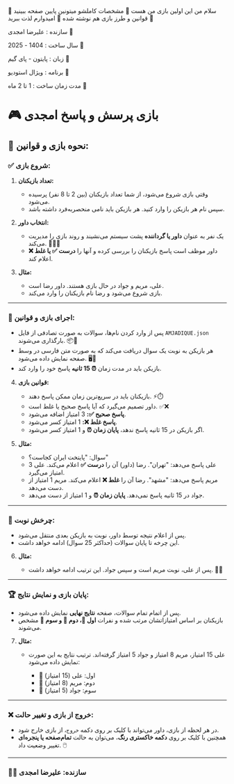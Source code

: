 سلام 
من این اولین بازی من هست 🔆
مشخصات کاملشو میتونین پایین صفحه ببینید 🔆
قوانین و طرز بازی هم نوشته شده 🔆
امیدوارم لذت ببرید 🔆





سازنده : علیرضا امجدی 🔹
                                                                                                                                                                                                
سال ساخت : 1404 - 2025 🔹
                                                                                                                                                                                                
زبان : پایتون - پای گیم 🔹
                                                                                                                                                                                                
برنامه : ویژال استودیو 🔹
                                                                                                                                                                                                
مدت زمان ساخت : 1 تا 2 ماه 🔹



# 🎮 بازی پرسش و پاسخ امجدی

## 📖 نحوه بازی و قوانین:

### ✅ **شروع بازی:**

1. **تعداد بازیکنان:**

   * وقتی بازی شروع می‌شود، از شما تعداد بازیکنان (بین 2 تا 8 نفر) پرسیده می‌شود.
   * سپس نام هر بازیکن را وارد کنید. هر بازیکن باید نامی منحصربه‌فرد داشته باشد.

2. **انتخاب داور:**

   * یک نفر به عنوان **داور یا گرداننده** پشت سیستم می‌نشیند و روند بازی را مدیریت می‌کند. 🎤👨‍💻
   * داور موظف است پاسخ بازیکنان را بررسی کرده و آنها را **درست ✅ یا غلط ❌** اعلام کند.

3. **مثال:**

   * علی، مریم و جواد در حال بازی هستند. داور رضا است.
   * بازی شروع می‌شود و رضا نام بازیکنان را وارد می‌کند.

---

### 🎯 **اجرای بازی و قوانین:**

* پس از وارد کردن نام‌ها، سوالات به صورت تصادفی از فایل `AMJADIQUE.json` بارگذاری می‌شوند. 📦🔄
* هر بازیکن به نوبت یک سوال دریافت می‌کند که به صورت متن فارسی در وسط صفحه نمایش داده می‌شود. 🖥️📜
* بازیکن باید در مدت زمان **⏰ 15 ثانیه** پاسخ خود را وارد کند.

4. **قوانین بازی:**

   * بازیکنان باید در سریع‌ترین زمان ممکن پاسخ دهند. ⚡⏱️
   * داور تصمیم می‌گیرد که آیا پاسخ صحیح یا غلط است. ✅❌
   * **پاسخ صحیح ✅:** 3 امتیاز اضافه می‌شود.
   * **پاسخ غلط ❌:** 1 امتیاز کسر می‌شود.
   * اگر بازیکن در 15 ثانیه پاسخ ندهد، **پایان زمان ⏰** و 1 امتیاز کسر می‌شود.

5. **مثال:**

   * سوال: "پایتخت ایران کجاست؟"
   * علی پاسخ می‌دهد: "تهران". رضا (داور) آن را **درست ✅** اعلام می‌کند. علی 3 امتیاز می‌گیرد.
   * مریم پاسخ می‌دهد: "مشهد". رضا آن را **غلط ❌** اعلام می‌کند. مریم 1 امتیاز از دست می‌دهد.
   * جواد در 15 ثانیه پاسخ نمی‌دهد. **پایان زمان ⏰** و 1 امتیاز از دست می‌دهد.

---

### 🔄 **چرخش نوبت:**

* پس از اعلام نتیجه توسط داور، نوبت به بازیکن بعدی منتقل می‌شود.
* این چرخه تا پایان سوالات (حداکثر 25 سوال) ادامه خواهد داشت.

6. **مثال:**

   * پس از علی، نوبت مریم است و سپس جواد. این ترتیب ادامه خواهد داشت. 🔄🔁

---

### 🏆 **پایان بازی و نمایش نتایج:**

* پس از اتمام تمام سوالات، صفحه **نتایج نهایی** نمایش داده می‌شود.
* بازیکنان بر اساس امتیازاتشان مرتب شده و نفرات **اول 🥇، دوم 🥈 و سوم 🥉** مشخص می‌شوند.

7. **مثال:**

   * علی 15 امتیاز، مریم 8 امتیاز و جواد 5 امتیاز گرفته‌اند. ترتیب نتایج به این صورت نمایش داده می‌شود:

     * 🥇 اول: علی (15 امتیاز)
     * 🥈 دوم: مریم (8 امتیاز)
     * 🥉 سوم: جواد (5 امتیاز)

---

### ❌ **خروج از بازی و تغییر حالت:**

* در هر لحظه از بازی، داور می‌تواند با کلیک بر روی دکمه `خروج`، از بازی خارج شود.
* همچنین با کلیک بر روی **دکمه خاکستری رنگ**، می‌توان به حالت **تمام‌صفحه یا پنجره‌ای** تغییر وضعیت داد. 🖱️

---

### 👨‍💻 **سازنده:** علیرضا امجدی


